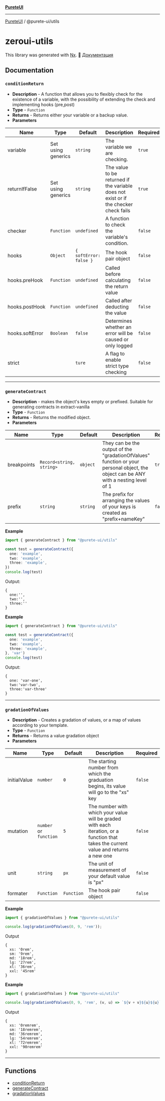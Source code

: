 [**PureteUI**](../../README.md)

***

[PureteUI](../../packages.md) / @purete-ui/utils

# zeroui-utils

This library was generated with [Nx](https://nx.dev).
📘 [Документация](./docs/index.html)

## Documentation

### `conditionReturn`

* **Description** - A function that allows you to flexibly check for the
  existence of a variable, with the possibility of extending the check and
  implementing hooks (pre,post)
* **Type** - `Function`
* **Returns** - Returns either your variable or a backup value.
* **Parameters**

| Name            | Type               | Default                | Description                                                                           | Required |
|-----------------|--------------------|------------------------|---------------------------------------------------------------------------------------|----------|
| variable        | Set using generics | `string`               | The variable we are checking.                                                         | `true`   |
| returnIfFalse   | Set using generics | `string`               | The value to be returned if the variable does not exist or if the checker check fails | `true`   |
| checker         | `Function`         | `undefined`            | A function to check the variable's condition.                                         | `false`  |
| hooks           | `Object`           | `{ softError: false }` | The hook pair object                                                                  | `false`  |
| hooks.preHook   | `Function`         | `undefined`            | Called before calculating the return value                                            | `false`  |
| hooks.postHook  | `Function`         | `undefined`            | Called after deducting the value                                                      | `false`  |
| hooks.softError | `Boolean`          | `false`                | Determines whether an error will be caused or only logged                             | `false`  |
| strict          |                    | `ture`                 | A flag to enable strict type checking                                                 | `false`  |

---

### `generateContract`

* **Description** - makes the object's keys empty or prefixed. Suitable for
  generating contracts in extract-vanilla
* **Type** - `Function`
* **Returns** - Returns the modified object.
* **Parameters**

| Name        | Type                     | Default  | Description                                                                                                                         | Required |
|-------------|--------------------------|----------|-------------------------------------------------------------------------------------------------------------------------------------|----------|
| breakpoints | `Record<string, string>` | `object` | They can be the output of the "gradationOfValues" function or your personal object, the object can be ANY with a nesting level of 1 | `true`   |
| prefix      | `string`                 | `string` | The prefix for arranging the values of your keys is created as "prefix+nameKey"                                                     | `false`  |

**Example**

```typescript
import { generateContract } from "@purete-ui/utils"

const test = generateContract({
  one: 'example',
  two: 'example',
  three: 'example',
})
console.log(test)

```

Output:

```
{
  one:'', 
  two:'', 
  three:''
}

```

**Example**

```typescript
import { generateContract } from "@purete-ui/utils"

const test = generateContract({
  one: 'example',
  two: 'example',
  three: 'example',
}, 'var')
console.log(test)

```

Output:

```
{
  one: 'var-one', 
  two:'var-two', 
  three:'var-three'
}
```

---

### `gradationOfValues`

* **Description** - Creates a gradation of values, or a map of values according
  to your template.
* **Type** - `Function`
* **Returns** - Returns a value gradation object
* **Parameters**

| Name         | Type                   | Default    | Description                                                                                                                           | Required |
|--------------|------------------------|------------|---------------------------------------------------------------------------------------------------------------------------------------|----------|
| initialValue | `number`               | `0`        | The starting number from which the graduation begins, its value will go to the "xs" key                                               | `false`  |
| mutation     | `number` or `function` | `5`        | The number with which your value will be graded with each iteration, or a function that takes the current value and returns a new one | `false`  |
| unit         | `string`               | `px`       | The unit of measurement of your default value is "px"                                                                                 | `false`  |
| formater     | `Function`             | `Function` | The hook pair object                                                                                                                  | `false`  |

**Example**

```typescript
import { gradationOfValues } from "@purete-ui/utils"

console.log(gradationOfValues(0, 9, 'rem'));
```

Output

```
{
  xs: '0rem',
  sm: '9rem',
  md: '18rem',
  lg: '27rem',
  xl: '36rem',
  xxl: '45rem'
}

```

**Example**

```typescript
import { gradationOfValues } from "@purete-ui/utils"

console.log(gradationOfValues(0, 9, 'rem', (v, u) => `${v + v}${u}${u}`));
```

Output

```
{
  xs: '0remrem',
  sm: '18remrem',
  md: '36remrem',
  lg: '54remrem',
  xl: '72remrem',
  xxl: '90remrem'
}

```

---

## Functions

- [conditionReturn](functions/conditionReturn.md)
- [generateContract](functions/generateContract.md)
- [gradationValues](functions/gradationValues.md)
